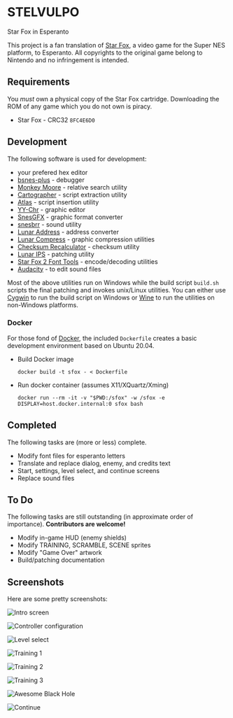 # STELVULPO

Star Fox in Esperanto

This project is a fan translation of
[Star Fox](http://en.wikipedia.org/wiki/Star_Fox_%28video_game%29), a video
game for the Super NES platform, to Esperanto. All copyrights to the original
game belong to Nintendo and no infringement is intended.

## Requirements
You *must* own a physical copy of the Star Fox cartridge. Downloading the ROM
of any game which you do not own is piracy.

  * Star Fox - CRC32 `8FC4E6D0`

## Development

The following software is used for development:

  * your prefered hex editor
  * [bsnes-plus](https://github.com/devinacker/bsnes-plus) - debugger
  * [Monkey Moore](https://www.romhacking.net/utilities/513) - relative search utility
  * [Cartographer](https://www.romhacking.net/utilities/647) - script extraction utility
  * [Atlas](https://www.romhacking.net/utilities/224) - script insertion utility
  * [YY-Chr](https://www.romhacking.net/utilities/958) - graphic editor
  * [SnesGFX](https://www.smwcentral.net/?p=section&a=details&id=6523) - graphic format converter
  * [snesbrr](https://www.smwcentral.net/?p=section&a=details&id=8976) - sound utility
  * [Lunar Address](https://www.romhacking.net/utilities/26) - address converter
  * [Lunar Compress](https://www.romhacking.net/utilities/330) - graphic compression utilities
  * [Checksum Recalculator](https://www.romhacking.net/utilities/499) - checksum utility
  * [Lunar IPS](https://www.romhacking.net/utilities/240) - patching utility
  * [Star Fox 2 Font Tools](https://www.romhacking.net/utilities/346) - encode/decoding utilities
  * [Audacity](https://www.audacityteam.org/) - to edit sound files

Most of the above utilities run on Windows while the build script `build.sh`
scripts the final patching and invokes unix/Linux utilities. You can either use
[Cygwin](http://cygwin.com) to run the build script on Windows or
[Wine](https://winehq.org) to run the utilities on non-Windows platforms.

### Docker

For those fond of [Docker](https://docker.com), the included `Dockerfile`
creates a basic development environment based on Ubuntu 20.04.

  * Build Docker image 

      `docker build -t sfox - < Dockerfile`

  * Run docker container (assumes X11/XQuartz/Xming)

      `docker run --rm -it -v "$PWD:/sfox" -w /sfox -e DISPLAY=host.docker.internal:0 sfox bash`

## Completed

The following tasks are (more or less) complete.

  * Modify font files for esperanto letters
  * Translate and replace dialog, enemy, and credits text
  * Start, settings, level select, and continue screens
  * Replace sound files

## To Do  

The following tasks are still outstanding (in approximate order of importance).
**Contributors are welcome!**

  * Modify in-game HUD (enemy shields)
  * Modify TRAINING, SCRAMBLE, SCENE sprites
  * Modify "Game Over" artwork
  * Build/patching documentation

## Screenshots

Here are some pretty screenshots:

![Intro screen](images/starfox-20171205-011707-sm.png)

![Controller configuration](images/starfox-20171205-011726-sm.png)

![Level select](images/starfox-20171205-011742-sm.png)

![Training 1](images/starfox-20171211-002114-sm.png)

![Training 2](images/starfox-20171211-002247-sm.png)

![Training 3](images/starfox-20171211-002256-sm.png)

![Awesome Black Hole](images/starfox-20171211-003244-sm.png)

![Continue](images/starfox-20171206-014614-sm.png)
